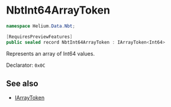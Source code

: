 # NbtInt64ArrayToken

~~~cs
namespace Helium.Data.Nbt;

[RequiresPreviewFeatures]
public sealed record NbtInt64ArrayToken : IArrayToken<Int64>
~~~

Represents an array of Int64 values.

Declarator: `0x0C`

## See also

- [IArrayToken](../../abstraction/ref/iarraytoken.md)